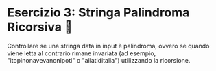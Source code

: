 # Esercizio 3: Stringa Palindroma Ricorsiva 🛵

Controllare se una stringa data in input è palindroma, ovvero se quando viene letta al contrario rimane invariata (ad esempio, "itopinonavevanonipoti" o "ailatiditalia")
utilizzando la ricorsione.